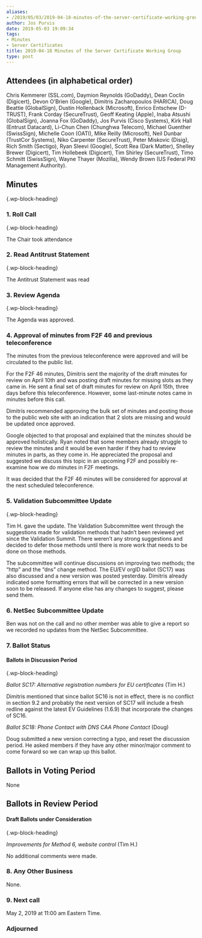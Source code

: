 ```yaml
---
aliases:
- /2019/05/03/2019-04-18-minutes-of-the-server-certificate-working-group/
author: Jos Purvis
date: 2019-05-03 19:09:34
tags:
- Minutes
- Server Certificates
title: 2019-04-18 Minutes of the Server Certificate Working Group
type: post
---
```


## Attendees (in alphabetical order)

Chris Kemmerer (SSL.com), Daymion Reynolds (GoDaddy), Dean Coclin (Digicert), Devon O’Brien (Google), Dimitris Zacharopoulos (HARICA), Doug Beattie (GlobalSign), Dustin Hollenback (Microsoft), Enrico Entschew (D-TRUST), Frank Corday (SecureTrust), Geoff Keating (Apple), Inaba Atsushi (GlobalSign), Joanna Fox (GoDaddy), Jos Purvis (Cisco Systems), Kirk Hall (Entrust Datacard), Li-Chun Chen (Chunghwa Telecom), Michael Guenther (SwissSign), Michelle Coon (OATI), Mike Reilly (Microsoft), Neil Dunbar (TrustCor Systems), Niko Carpenter (SecureTrust), Peter Miskovic (Disig), Rich Smith (Sectigo), Ryan Sleevi (Google), Scott Rea (Dark Matter), Shelley Brewer (Digicert), Tim Hollebeek (Digicert), Tim Shirley (SecureTrust), Timo Schmitt (SwissSign), Wayne Thayer (Mozilla), Wendy Brown (US Federal PKI Management Authority).

## Minutes

{.wp-block-heading}

### 1. Roll Call

{.wp-block-heading}

The Chair took attendance

### 2. Read Antitrust Statement

{.wp-block-heading}

The Antitrust Statement was read

### 3. Review Agenda

{.wp-block-heading}

The Agenda was approved.

### 4. Approval of minutes from F2F 46 and previous teleconference

The minutes from the previous teleconference were approved and will be circulated to the public list.

For the F2F 46 minutes, Dimitris sent the majority of the draft minutes for review on April 10th and was posting draft minutes for missing slots as they came in. He sent a final set of draft minutes for review on April 15th, three days before this teleconference. However, some last-minute notes came in minutes before this call.

Dimitris recommended approving the bulk set of minutes and posting those to the public web site with an indication that 2 slots are missing and would be updated once approved.

Google objected to that proposal and explained that the minutes should be approved holistically. Ryan noted that some members already struggle to review the minutes and it would be even harder if they had to review minutes in parts, as they come in. He appreciated the proposal and suggested we discuss this topic in an upcoming F2F and possibly re-examine how we do minutes in F2F meetings.

It was decided that the F2F 46 minutes will be considered for approval at the next scheduled teleconference.

### 5. Validation Subcommittee Update

{.wp-block-heading}

Tim H. gave the update. The Validation Subcommittee went through the suggestions made for validation methods that hadn’t been reviewed yet since the Validation Summit. There weren’t any strong suggestions and decided to defer those methods until there is more work that needs to be done on those methods.

The subcommittee will continue discussions on improving two methods; the “http” and the “dns” change method. The EU/EV orgID ballot (SC17) was also discussed and a new version was posted yesterday. Dimitris already indicated some formatting errors that will be corrected in a new version soon to be released. If anyone else has any changes to suggest, please send them.

### 6. NetSec Subcommittee Update

Ben was not on the call and no other member was able to give a report so we recorded no updates from the NetSec Subcommittee.

### 7. Ballot Status

#### Ballots in Discussion Period

{.wp-block-heading}

_Ballot SC17: Alternative registration numbers for EU certificates_ (Tim H.)

Dimitris mentioned that since ballot SC16 is not in effect, there is no conflict in section 9.2 and probably the next version of SC17 will include a fresh redline against the latest EV Guidelines (1.6.9) that incorporate the changes of SC16.

_Ballot SC18: Phone Contact with DNS CAA Phone Contact_ (Doug)

Doug submitted a new version correcting a typo, and reset the discussion period. He asked members if they have any other minor/major comment to come forward so we can wrap up this ballot.

## Ballots in Voting Period

None

## Ballots in Review Period

#### Draft Ballots under Consideration

{.wp-block-heading}

_Improvements for Method 6, website control_ (Tim H.)

No additional comments were made.

### 8. Any Other Business

None.

### 9. Next call

May 2, 2019 at 11:00 am Eastern Time.

### Adjourned